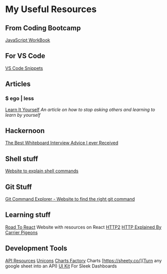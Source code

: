 # My Useful Resources

## From Coding Bootcamp
[JavaScript WorkBook](https://javascript-workbook.netlify.com/1)

## For VS Code 
[VS Code Snippets](https://code.visualstudio.com/docs/editor/userdefinedsnippets)


## Articles
### $ ego | less
[Learn It Yourself](https://egoless.tech/learn-it-yourself/)
*An article on how to stop asking others and learning to learn by yourself*

## Hackernoon
[The Best Whiteboard Interview Advice I ever Received](https://hackernoon.com/the-best-whiteboard-interview-advice-i-ever-received-3ebbfa72e4a)

## Shell stuff 
[Website to explain shell commands](https://explainshell.com/)

## Git Stuff 
[Git Command Explorer - Website to find the right git command](https://gitexplorer.com/)

## Learning stuff
[Road To React](https://roadtoreact.com/) Website with resources on React
[HTTP2](https://kinsta.com/learn/what-is-http2/)
[HTTP Explained By Carrier Pigeons](https://medium.freecodecamp.org/https-explained-with-carrier-pigeons-7029d2193351)

## Development Tools
[API Resources](https://public-apis.xyz/category/security/5c4842cd78baa30b8b7e549e)
[Unicons](https://iconscout.com/unicons)
[Charts Factory](https://chartsfactory.com/) Charts 
[https://sheety.co/](Turn any google sheet into an API)
[UI Kit](https://www.invisionapp.com/inside-design/design-resources/design-system-dashboard-ui-kit/) For Sleek Dashboards

